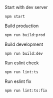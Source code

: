 Start with dev server
```
npm start
```

Build production
```
npm run build:prod
```

Build development
```
npm run build:dev
```

Run eslint check
```
npm run lint:ts
```

Run eslint fix
```
npm run lint:ts:fix
```

